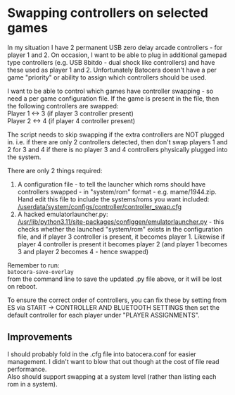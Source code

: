 # Swapping controllers on selected games

In my situation I have 2 permanent USB zero delay arcade controllers - for player 1 and 2.  On occasion, I want to be able to plug in additional gamepad type controllers (e.g. USB 8bitdo - dual shock like controllers) and have these used as player 1 and 2.  Unfortunately Batocera doesn't have a per game "priority" or ability to assign which controllers should be used.  

I want to be able to control which games have controller swapping - so need a per game configuration file.  If the game is present in the file, then the following controllers are swapped:  
Player 1 <-> 3  (if player 3 controller present)  
Player 2 <-> 4  (if player 4 controller present)  

The script needs to skip swapping if the extra controllers are NOT plugged in. i.e. if there are only 2 controllers detected, then don't swap players 1 and 2 for 3 and 4 if there is no player 3 and 4 controllers physically plugged into the system.  

There are only 2 things required:
1. A configuration file - to tell the launcher which roms should have controllers swapped - in "system/rom" format - e.g. mame/1944.zip.  Hand edit this file to include the systems/roms you want included:  
[/userdata/system/configs/controller/controller_swap.cfg](/userdata/system/configs/controller/controller_swap.cfg)  
2. A hacked emulatorlauncher.py:  
[/usr/lib/python3.11/site-packages/configgen/emulatorlauncher.py](/usr/lib/python3.11/site-packages/configgen/emulatorlauncher.py) - this checks whether the launched "system/rom" exists in the configuration file, and if player 3 controller is present, it becomes player 1.  Likewise if player 4 controller is present it becomes player 2 (and player 1 becomes 3 and player 2 becomes 4 - hence swapped)

Remember to run:  
`batocera-save-overlay`  
from the command line to save the updated .py file above, or it will be lost on reboot.  

To ensure the correct order of controllers, you can fix these by setting from ES via START -> CONTROLLER AND BLUETOOTH SETTINGS then set the default controller for each player under "PLAYER ASSIGNMENTS".

## Improvements  
I should probably fold in the .cfg file into batocera.conf for easier management.  I didn't want to blow that out though at the cost of file read performance.  
Also should support swapping at a system level (rather than listing each rom in a system).  
